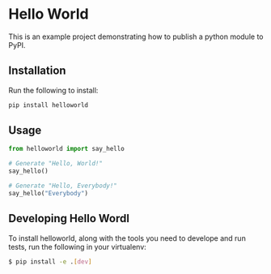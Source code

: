 # Hello World

This is an example project demonstrating how to publish a python module
to PyPI.

## Installation

Run the following to install:

```python
pip install helloworld
```

## Usage

```python
from helloworld import say_hello

# Generate "Hello, World!"
say_hello()

# Generate "Hello, Everybody!"
say_hello("Everybody")
```

## Developing Hello Wordl
To install helloworld, along with the tools you need to develope and run tests,
run the following in your virtualenv:

```bash
$ pip install -e .[dev]
```